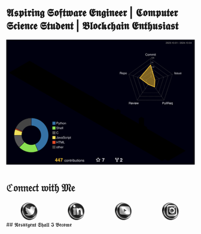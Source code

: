 #   𝕬𝖘𝖕𝖎𝖗𝖎𝖓𝖌 𝕾𝖔𝖋𝖙𝖜𝖆𝖗𝖊 𝕰𝖓𝖌𝖎𝖓𝖊𝖊𝖗 | 𝕮𝖔𝖒𝖕𝖚𝖙𝖊𝖗 𝕾𝖈𝖎𝖊𝖓𝖈𝖊 𝕾𝖙𝖚𝖉𝖊𝖓𝖙 | 𝕭𝖑𝖔𝖈𝖐𝖈𝖍𝖆𝖎𝖓 𝕰𝖓𝖙𝖍𝖚𝖘𝖎𝖆𝖘𝖙

![](./profile-3d-contrib/profile-night-rainbow.svg)
#       ℭ𝔬𝔫𝔫𝔢𝔠𝔱 𝔴𝔦𝔱𝔥 𝔐𝔢
<div style="display: flex; justify-content: space-around;">
    <a href="https://twitter.com/yourprofile" target="_blank">
        <img src="./images/twitter.png" alt="Twitter" style="width: 50px; height: 50px; border-radius: 50%;">
    </a>
    <a href="https://linkedin.com/in/yourprofile" target="_blank">
        <img src="./images/linkedin.png" alt="LinkedIn" style="width: 50px; height: 50px; border-radius: 50%;">
    </a>
    <a href="https://youtube.com/c/yourchannel" target="_blank">
        <img src="./images/youtube.png" alt="YouTube" style="width: 50px; height: 50px; border-radius: 50%;">
    </a>
    <a href="https://instagram.com/yourprofile" target="_blank">
        <img src="./images/instagram.png" alt="Instagram" style="width: 50px; height: 50px; border-radius: 50%;">
    </a>
</div>
</div>
##  𝕽𝖊𝖘𝖚𝖗𝖌𝖊𝖓𝖙 𝕾𝖍𝖆𝖑𝖑 𝕴 𝕭𝖊𝖈𝖔𝖒𝖊

